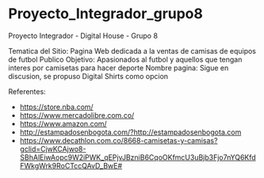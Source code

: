 # Proyecto_Integrador_grupo8
Proyecto Integrador - Digital House - Grupo 8


Tematica del Sitio: Pagina Web dedicada a la ventas de camisas de equipos de futbol
Publico Objetivo: Apasionados al futbol y aquellos que tengan interes por camisetas para hacer deporte
Nombre pagina: Sigue en discusion, se propuso Digital Shirts como opcion

Referentes:

- https://store.nba.com/
- https://www.mercadolibre.com.co/
- https://www.amazon.com/
- http://estampadosenbogota.com/?http://estampadosenbogota.com
- https://www.decathlon.com.co/8668-camisetas-y-camisas?gclid=CjwKCAjwo8-SBhAlEiwAopc9W2iPWK_qEPjvJBzniB6CqoOKfmcU3uBjb3Fjo7nYQ6KfdFWkgWrk9RoCTccQAvD_BwE#


